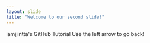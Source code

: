 ```yaml
---
layout: slide
title: "Welcome to our second slide!"
---
```

iamjjintta's GitHub Tutorial
Use the left arrow to go back!
